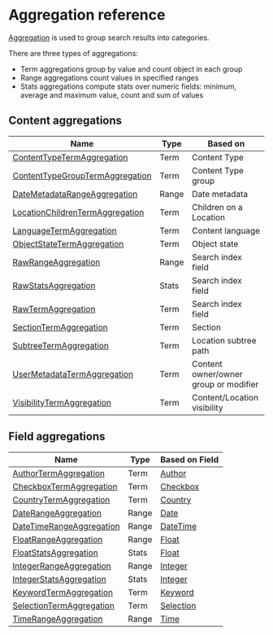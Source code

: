 # Aggregation reference

[Aggregation](../../api/public_php_api_search.md#aggregation) is used to group search results into categories.

There are three types of aggregations:

- Term aggregations group by value and count object in each group
- Range aggregations count values in specified ranges
- Stats aggregations compute stats over numeric fields: minimum, average and maximum value, count and sum of values

## Content aggregations

|Name | Type | Based on|
|---|---|---|
|[ContentTypeTermAggregation](aggregation_reference/contenttypeterm_aggregation.md) | Term | Content Type  |
|[ContentTypeGroupTermAggregation](aggregation_reference/contenttypegroupterm_aggregation.md) | Term | Content Type group |
|[DateMetadataRangeAggregation](aggregation_reference/datemetadatarange_aggregation.md) | Range | Date metadata |
|[LocationChildrenTermAggregation](aggregation_reference/locationchildrenterm_aggregation.md) | Term | Children on a Location |
|[LanguageTermAggregation](aggregation_reference/languageterm_aggregation.md) | Term | Content language |
|[ObjectStateTermAggregation](aggregation_reference/objectstateterm_aggregation.md) | Term | Object state |
|[RawRangeAggregation](aggregation_reference/rawrange_aggregation.md) | Range | Search index field |
|[RawStatsAggregation](aggregation_reference/rawstats_aggregation.md) | Stats | Search index field |
|[RawTermAggregation](aggregation_reference/rawterm_aggregation.md) | Term | Search index field |
|[SectionTermAggregation](aggregation_reference/sectionterm_aggregation.md) | Term | Section |
|[SubtreeTermAggregation](aggregation_reference/subtreeterm_aggregation.md) | Term | Location subtree path |
|[UserMetadataTermAggregation](aggregation_reference/usermetadataterm_aggregation.md) | Term | Content owner/owner group or modifier |
|[VisibilityTermAggregation](aggregation_reference/visibilityterm_aggregation.md) | Term | Content/Location visibility |

## Field aggregations

|Name | Type | Based on Field|
|---|---|---|
|[AuthorTermAggregation](aggregation_reference/authorterm_aggregation.md) | Term | [Author](../../api/field_types_reference/authorfield.md) |
|[CheckboxTermAggregation](aggregation_reference/checkboxterm_aggregation.md) | Term |[Checkbox](../../api/field_types_reference/checkboxfield.md)|
|[CountryTermAggregation](aggregation_reference/countryterm_aggregation.md) | Term |[Country](../../api/field_types_reference/countryfield.md)|
|[DateRangeAggregation](aggregation_reference/daterange_aggregation.md) | Range |[Date](../../api/field_types_reference/datefield.md)|
|[DateTimeRangeAggregation](aggregation_reference/datetimerange_aggregation.md) | Range |[DateTime](../../api/field_types_reference/dateandtimefield.md)|
|[FloatRangeAggregation](aggregation_reference/floatrange_aggregation.md) | Range |[Float](../../api/field_types_reference/floatfield.md)|
|[FloatStatsAggregation](aggregation_reference/floatstats_aggregation.md) | Stats |[Float](../../api/field_types_reference/floatfield.md)|
|[IntegerRangeAggregation](aggregation_reference/integerrange_aggregation.md) | Range |[Integer](../../api/field_types_reference/integerfield.md)|
|[IntegerStatsAggregation](aggregation_reference/integerstats_aggregation.md) | Stats |[Integer](../../api/field_types_reference/integerfield.md)|
|[KeywordTermAggregation](aggregation_reference/keywordterm_aggregation.md) | Term |[Keyword](../../api/field_types_reference/keywordfield.md)|
|[SelectionTermAggregation](aggregation_reference/selectionterm_aggregation.md) | Term |[Selection](../../api/field_types_reference/selectionfield.md)|
|[TimeRangeAggregation](aggregation_reference/timerange_aggregation.md) | Range |[Time](../../api/field_types_reference/timefield.md)|
